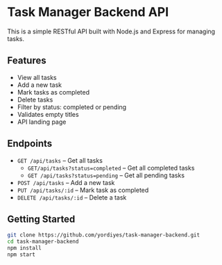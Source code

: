 # Task Manager Backend API

This is a simple RESTful API built with Node.js and Express for managing tasks.

## Features

- View all tasks
- Add a new task
- Mark tasks as completed
- Delete tasks
- Filter by status: completed or pending
- Validates empty titles
- API landing page

## Endpoints

- `GET /api/tasks` – Get all tasks
  - `GET/api/tasks?status=completed` – Get all completed tasks
  - `GET /api/tasks?status=pending` – Get all pending tasks
- `POST /api/tasks` – Add a new task
- `PUT /api/tasks/:id` – Mark task as completed
- `DELETE /api/tasks/:id` – Delete a task

## Getting Started

```bash
git clone https://github.com/yordiyes/task-manager-backend.git
cd task-manager-backend
npm install
npm start
```
